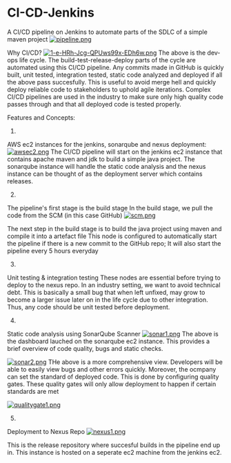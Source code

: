 # CI-CD-Jenkins
A CI/CD pipeline on Jenkins to automate parts of the SDLC of a simple maven project
[![pipeline.png](https://i.postimg.cc/5tyYkPBc/pipeline.png)](https://postimg.cc/3yMxkFf9)

Why CI/CD?
[![1-e-HRh-Jcg-QPUws99x-EDh6w.png](https://i.postimg.cc/1RBgshvx/1-e-HRh-Jcg-QPUws99x-EDh6w.png)](https://postimg.cc/kDVMvZrw)
The above is the dev-ops life cycle. The build-test-release-deploy parts of the cycle are automated using this CI/CD pipeline. Any commits made in GitHub is quickly built, unit tested, integration tested, static code analyzed and deployed if all the above pass succesfully. This is useful to avoid merge hell and quickly deploy reliable code to stakeholders to uphold agile iterations. Complex CI/CD pipelines are used in the industry to make sure only high quality code passes through and that all deployed code is tested properly.





Features and Concepts:

1.
AWS ec2 instances for the jenkins, sonarqube and nexus deployment:
[![awsec2.png](https://i.postimg.cc/QN4MvNnP/awsec2.png)](https://postimg.cc/c63ZnWWM)
The CI/CD pipeline will start on the jenkins ec2 instance that contains apache maven and jdk to build a simple java project.
The sonarqube instance will handle the static code analysis and the nexus instance can be thought of as the deployment server which contains releases.

2.
The pipeline's first stage is the build stage
In the build stage, we pull the code from the SCM (in this case GitHub)
[![scm.png](https://i.postimg.cc/Y9tVHWSw/scm.png)](https://postimg.cc/yJrnhW9f)

The next step in the build stage is to build the java project using maven and compile it into a artefact file
This node is configured to automatically start the pipeline if there is a new commit to the GitHub repo; It will also start the pipeline every 5 hours everyday

3.
Unit testing & integration testing
These nodes are essential before trying to deploy to the nexus repo. In an industry setting, we want to avoid technical debt. This is basically a small bug that when left unfixed, may grow to become a larger issue later on in the life cycle due to other integration. Thus, any code should be unit tested before deployment. 

4.
Static code analysis using SonarQube Scanner
[![sonar1.png](https://i.postimg.cc/fWdS3zY1/sonar1.png)](https://postimg.cc/K4Z8wyq5)
The above is the dashboard lauched on the sonarqube ec2 instance. This provides a brief overview of code quality, bugs and static checks. 

[![sonar2.png](https://i.postimg.cc/pdK3hnXp/sonar2.png)](https://postimg.cc/Z9KwXnNS)
THe above is a more comprehensive view. Developers will be able to easily view bugs and other errors quickly. Moreover, the ocmpany can set the standard of deployed code. This is done by configuring quality gates. These quality gates will only allow deployment to happen if certain standards are met

[![qualitygate1.png](https://i.postimg.cc/ydQjkV9D/qualitygate1.png)](https://postimg.cc/5YzLrWsJ)

5.
Deployment to Nexus Repo
[![nexus1.png](https://i.postimg.cc/T1xbdFNK/nexus1.png)](https://postimg.cc/tZrJDSjb)

This is the release repository where succesful builds in the pipeline end up in. This instance is hosted on a seperate ec2 machine from the jenkins ec2. 

